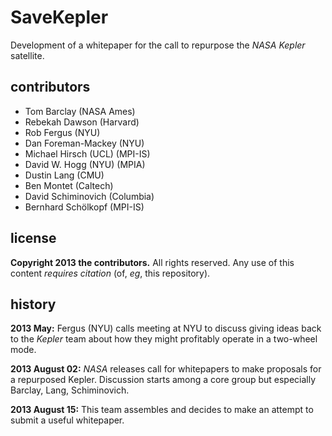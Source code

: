 SaveKepler
==========
Development of a whitepaper for the call to repurpose the *NASA Kepler* satellite.

contributors
------------
- Tom Barclay (NASA Ames)
- Rebekah Dawson (Harvard)
- Rob Fergus (NYU)
- Dan Foreman-Mackey (NYU)
- Michael Hirsch (UCL) (MPI-IS)
- David W. Hogg (NYU) (MPIA)
- Dustin Lang (CMU)
- Ben Montet (Caltech)
- David Schiminovich (Columbia)
- Bernhard Schölkopf (MPI-IS)

license
-------
**Copyright 2013 the contributors.**
All rights reserved.
Any use of this content *requires citation* (of, *eg*, this repository).

history
-------
**2013 May:**
Fergus (NYU) calls meeting at NYU to discuss giving ideas back to the *Kepler* team
about how they might profitably operate in a two-wheel mode.

**2013 August 02:**
*NASA* releases call for whitepapers to make proposals for a repurposed Kepler.
Discussion starts among a core group but especially Barclay, Lang, Schiminovich.

**2013 August 15:**
This team assembles and decides to make an attempt to submit a useful whitepaper.
